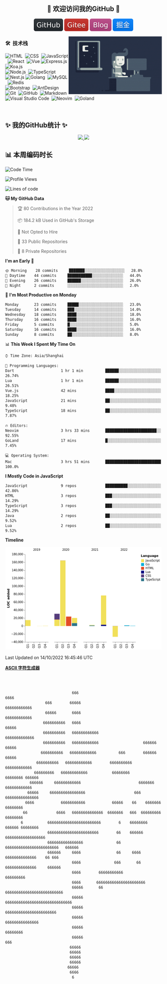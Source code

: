 <h2 align="center">👋 欢迎访问我的GitHub 👋</h2>
<p align="center">
  <a href="https://github.com/DivinerSun"><img src="./img/github.svg" alt="GitHub"></a>
  <a href="https://gitee.com/DivinerSun"><img src="./img/gitee.svg" alt="Gitee"></a>
  <a href="https://www.diviner.site/"><img src="./img/blog.svg" alt="Blog"></a>
  <a href="https://juejin.cn/user/2823970167205341"><img src="./img/juejin.svg" alt="掘金"></a>
</p>

<img alt="Night Coding" src="https://raw.githubusercontent.com/AVS1508/AVS1508/master/assets/Night-Coding.gif" align="right"/>

### 🛠 &nbsp;技术栈

![HTML](https://img.shields.io/badge/-HTML-05122A?style=flat&logo=HTML5)&nbsp;
![CSS](https://img.shields.io/badge/-CSS-05122A?style=flat&logo=CSS3&logoColor=1572B6)&nbsp;
![JavaScript](https://img.shields.io/badge/-JavaScript-05122A?style=flat&logo=javascript)&nbsp;
![React](https://img.shields.io/badge/-React-05122A?style=flat&logo=react)&nbsp;
![Vue](https://img.shields.io/badge/-Vue-05122A?style=flat&logo=vue.js)
![Express.js](https://img.shields.io/badge/-Express.js-05122A?style=flat&logo=express)&nbsp;
![Koa.js](https://img.shields.io/badge/-Koa.js-05122A?style=flat&logo=koa)&nbsp;\
![Node.js](https://img.shields.io/badge/-Node.js-05122A?style=flat&logo=node.js)&nbsp;
![TypeScript](https://img.shields.io/badge/-TypeScript-05122A?style=flat&logo=typescript)&nbsp;
![Nest.js](https://img.shields.io/badge/-Nest.js-05122A?style=flat&logo=nestjs&logoColor=ce3951)
![Golang](https://img.shields.io/badge/-Go-05122A?style=flat&logo=go)&nbsp;
![MySQL](https://img.shields.io/badge/-MySQL-05122A?style=flat&logo=mysql)&nbsp;
![Redis](https://img.shields.io/badge/-Redis-05122A?style=flat&logo=redis)&nbsp;\
![Bootstrap](https://img.shields.io/badge/-Bootstrap-05122A?style=flat&logo=bootstrap&logoColor=563D7C)&nbsp;
![AntDesign](https://img.shields.io/badge/-AntDesign-05122A?style=flat&logo=antdesign&logoColor=e35259)&nbsp;
![Git](https://img.shields.io/badge/-Git-05122A?style=flat&logo=git)&nbsp;
![GitHub](https://img.shields.io/badge/-GitHub-05122A?style=flat&logo=github)&nbsp;
![Markdown](https://img.shields.io/badge/-Markdown-05122A?style=flat&logo=markdown)\
![Visual Studio Code](https://img.shields.io/badge/-Visual%20Studio%20Code-05122A?style=flat&logo=visual-studio-code&logoColor=007ACC)&nbsp;
![Neovim](https://img.shields.io/badge/-Neovim-05122A?style=flat&logo=neovim)&nbsp;
![Goland](https://img.shields.io/badge/-Goland-05122A?style=flat&logo=goland)&nbsp;


<br>
<h2>✨ 我的GitHub统计 ✨</h2>

<p align="center">
  <a href="https://github.com/DivinerSun">
    <img height="180em" src="https://github-readme-stats.vercel.app/api?username=DivinerSun&show_icons=true&theme=cobalt&include_all_commits=true&count_private=true"/>
    <img height="180em" src="https://github-readme-stats-eight-theta.vercel.app/api/top-langs/?username=DivinerSun&layout=compact&langs_count=8&theme=cobalt"/>
  </a>
</p>

<!--
[![DivinerSun✨'s github stats](https://github-readme-stats.vercel.app/api?username=DivinerSun&show_icons=true&theme=cobalt)](https://github.com/anuraghazra/github-readme-stats)
-->

## 📊 本周编码时长

<!--START_SECTION:waka-->
![Code Time](http://img.shields.io/badge/Code%20Time-2%2C988%20hrs%2047%20mins-blue)

![Profile Views](http://img.shields.io/badge/Profile%20Views-0-blue)

![Lines of code](https://img.shields.io/badge/From%20Hello%20World%20I%27ve%20Written-309%20Thousand%20lines%20of%20code-blue)

**🐱 My GitHub Data** 

> 🏆 80 Contributions in the Year 2022
 > 
> 📦 184.2 kB Used in GitHub's Storage 
 > 
> 🚫 Not Opted to Hire
 > 
> 📜 33 Public Repositories 
 > 
> 🔑 8 Private Repositories  
 > 
**I'm an Early 🐤** 

```text
🌞 Morning    28 commits     ███████░░░░░░░░░░░░░░░░░░   28.0% 
🌆 Daytime    44 commits     ███████████░░░░░░░░░░░░░░   44.0% 
🌃 Evening    26 commits     ██████░░░░░░░░░░░░░░░░░░░   26.0% 
🌙 Night      2 commits      ░░░░░░░░░░░░░░░░░░░░░░░░░   2.0%

```
📅 **I'm Most Productive on Monday** 

```text
Monday       23 commits     █████░░░░░░░░░░░░░░░░░░░░   23.0% 
Tuesday      14 commits     ███░░░░░░░░░░░░░░░░░░░░░░   14.0% 
Wednesday    18 commits     ████░░░░░░░░░░░░░░░░░░░░░   18.0% 
Thursday     16 commits     ████░░░░░░░░░░░░░░░░░░░░░   16.0% 
Friday       5 commits      █░░░░░░░░░░░░░░░░░░░░░░░░   5.0% 
Saturday     16 commits     ████░░░░░░░░░░░░░░░░░░░░░   16.0% 
Sunday       8 commits      ██░░░░░░░░░░░░░░░░░░░░░░░   8.0%

```


📊 **This Week I Spent My Time On** 

```text
⌚︎ Time Zone: Asia/Shanghai

💬 Programming Languages: 
Dart                     1 hr 1 min          ██████░░░░░░░░░░░░░░░░░░░   26.74% 
Lua                      1 hr 1 min          ██████░░░░░░░░░░░░░░░░░░░   26.51% 
Vue.js                   42 mins             ████░░░░░░░░░░░░░░░░░░░░░   18.25% 
JavaScript               21 mins             ██░░░░░░░░░░░░░░░░░░░░░░░   9.48% 
TypeScript               18 mins             ██░░░░░░░░░░░░░░░░░░░░░░░   7.87%

🔥 Editors: 
Neovim                   3 hrs 33 mins       ███████████████████████░░   92.55% 
GoLand                   17 mins             █░░░░░░░░░░░░░░░░░░░░░░░░   7.45%

💻 Operating System: 
Mac                      3 hrs 51 mins       █████████████████████████   100.0%

```

**I Mostly Code in JavaScript** 

```text
JavaScript               9 repos             ██████████░░░░░░░░░░░░░░░   42.86% 
HTML                     3 repos             ███░░░░░░░░░░░░░░░░░░░░░░   14.29% 
TypeScript               3 repos             ███░░░░░░░░░░░░░░░░░░░░░░   14.29% 
Java                     2 repos             ██░░░░░░░░░░░░░░░░░░░░░░░   9.52% 
Lua                      2 repos             ██░░░░░░░░░░░░░░░░░░░░░░░   9.52%

```


**Timeline**

![Chart not found](https://raw.githubusercontent.com/DivinerSun/DivinerSun/main/charts/bar_graph.png) 


 Last Updated on 14/10/2022 16:45:46 UTC
<!--END_SECTION:waka-->

<!--

## 💗 推荐项目

[![ReadMe Card](https://github-readme-stats.vercel.app/api/pin/?username=ProphetTechnology&repo=nest-admin&theme=cobalt)](https://github.com/anuraghazra/github-readme-stats)

-->

**[ASCII 字符生成器](https://www.bootschool.net/ascii)**

```



                              666                                   6666
                  666        66666                            666666666666
                  66666       6666                           666666666666
                 6666666666   6666                                66666
                 6666666666   666666666666                      6666666666666
                 6666666666   666666666666                    666666    66666
                6666666666   666666666666          666        666666  66666
              6666666666   666666666666        6666666666     666666666666
             666666666   666666666666           66666666       66666666 666666
           666666     666666666666                          6666666 666666666666
          66666     6666666666666666                      666    666666666666666
         6666            66666666666            66666    66    6666666   66666666
        66             6666   66666666666666  6666666   666  666666666   66666666
       6           666666666666666666666666        6    66666666  666666 66666666
                   66666666666666666666666        66    666666 666666666666666666
                   6666666666666666               66    666666666666666666666666   666666
                   666666     6666                66     6666    66666666666666    66 666
                              6666               666       66   66666666666666     666666
                              6666        66666666666            666666666
                              6666       6666666666666666666666
                              66666       66       66666666666666666666666666
                              66666                        666666666666666666666666666666
                              66666                             66666666666666666666666
                              66666                                 666666666666666
                              66666                                     66666666
                              66666                                        666
                             66666
                             66666
                             66666
                             66666
                            66666
                             6666
                              6

```
